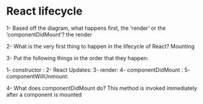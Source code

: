 # React lifecycle

1- Based off the diagram, what happens first, the ‘render’ or the ‘componentDidMount’?
the render

2- What is the very first thing to happen in the lifecycle of React?
Mounting

3- Put the following things in the order that they happen:

1- constructor :
2- React Updates:
3- render:
4- componentDidMount :
5- componentWillUnmount:

4- What does componentDidMount do?
This method is invoked immediately after a component is mounted